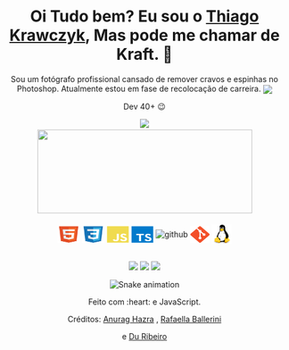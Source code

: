 <div>
  
  <h1 align="center">
    Oi Tudo bem? Eu sou o 
    <a href="https://www.linkedin.com/in/thiago-kraw/">Thiago Krawczyk</a>, 
    Mas pode me chamar de Kraft.
    🤝
  </h1>
  
  <p align="center">
    Sou um fotógrafo profissional cansado de remover cravos e espinhas no Photoshop.
    Atualmente estou em fase de recolocação de carreira.
    <a href="https://www.youtube.com/channel/UCw7eTZH9S8oSwWneJtw8rpA?sub_confirmation=1" target="_blank">
      <img
           width="10%" 
           align="center" 
           valign="middle" 
           src="https://img.shields.io/youtube/channel/subscribers/UCViaNBT0SIeiVnZSEEtIfjw?label=Thiago Kraft&style=social" 
           target="_blank" 
      />
    </a>  
  </p>
  
  <p align="center">
   Dev 40+ 😉️
  </p>

</div>

<div align="center">
  <a href="https://github.com/thiagokraft">
    <img height="150em" src="https://github-readme-stats.vercel.app/api?username=thiagokraft&count_private=true&include_all_commits=true&show_icons=true&theme=vue-dark&hide_border=false&show_owner=true"/>  </br>
    <img height="150em" width="385" src="https://github-readme-stats.vercel.app/api/top-langs/?username=thiagokraft&theme=vue-dark&hide_border=false&&layout=compact"/>
  </a>
</div>

<div align="center" valign="top"><br>
 
  <img align="center" alt="HTML" height="30" width="40" src="https://raw.githubusercontent.com/devicons/devicon/master/icons/html5/html5-original.svg">
  <img align="center" alt="CSS" height="30" width="40" src="https://raw.githubusercontent.com/devicons/devicon/master/icons/css3/css3-original.svg">
  <img align="center" alt="Js" height="30" width="40" src="https://raw.githubusercontent.com/devicons/devicon/master/icons/javascript/javascript-plain.svg">
  <img align="center" alt="Js" height="30" width="40" src="https://raw.githubusercontent.com/devicons/devicon/master/icons/typescript/typescript-plain.svg">
  <img align="center" alt="github" height="28" width="28" src="https://www.svgrepo.com/show/217753/github.svg">
  <img align="center" alt="git" height="30" width="35" src="https://raw.githubusercontent.com/devicons/devicon/master/icons/git/git-original.svg">
  <img align="center" alt="linux" height="35" width="35" src="https://raw.githubusercontent.com/devicons/devicon/master/icons/linux/linux-original.svg">

</div><br>

<div align="center">
  
  <a href="https://www.instagram.com/thiagokraw/" target="_blank"><img src="https://img.shields.io/badge/-Instagram-%23E4405F?style=for-the-badge&logo=instagram&logoColor=white" target="_blank"></a>
  <a href="https://www.linkedin.com/in/thiago-kraw/" target="_blank"><img src="https://img.shields.io/badge/-LinkedIn-%230077B5?style=for-the-badge&logo=linkedin&logoColor=white" target="_blank"></a> 
  <a href="mailto:thiagokraft@gmail.com"><img src="https://img.shields.io/badge/-Gmail-%23333?style=for-the-badge&logo=gmail&logoColor=white" target="_blank"></a>
</div>

<div align="center">

  ![Snake animation](https://github.com/thiagokraft/thiagokraft/blob/output/github-contribution-grid-snake.svg)
  
</div>

<div align="center">
  <p>Feito com :heart: e JavaScript.</p>
  <p>Créditos: <a href="https://github.com/anuraghazra/github-readme-stats">Anurag Hazra</a> , <a href="https://github.com/rafaballerini">Rafaella Ballerini</a></p>
 e <a href="https://github.com/duribeiro">Du Ribeiro</a></p>
</div>
